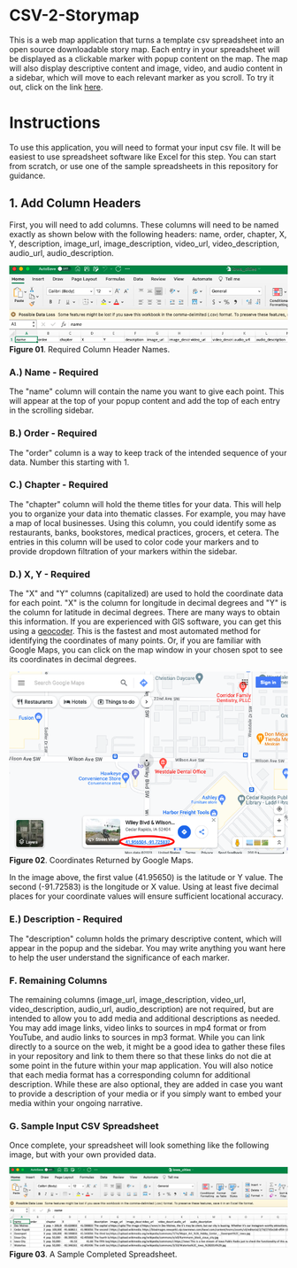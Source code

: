 # CSV-2-Storymap
This is a web map application that turns a template csv spreadsheet into an open source downloadable story map. Each entry in your spreadsheet will be displayed as a clickable marker with popup content on the map. The map will also display descriptive content and image, video, and audio content in a sidebar, which will move to each relevant marker as you scroll. To try it out, click on the link [here](https://jebowe3.github.io/CSV-2-Storymap/).

# Instructions
To use this application, you will need to format your input csv file. It will be easiest to use spreadsheet software like Excel for this step. You can start from scratch, or use one of the sample spreadsheets in this repository for guidance.

## 1. Add Column Headers
First, you will need to add columns. These columns will need to be named exactly as shown below with the following headers: name, order, chapter, X, Y, description, image_url, image_description, video_url, video_description, audio_url, audio_description.

![Column Headers](images/headers.png)
**Figure 01**. Required Column Header Names.

### A.) Name - Required
The "name" column will contain the name you want to give each point. This will appear at the top of your popup content and add the top of each entry in the scrolling sidebar.

### B.) Order - Required
The "order" column is a way to keep track of the intended sequence of your data. Number this starting with 1.

### C.) Chapter - Required
The "chapter" column will hold the theme titles for your data. This will help you to organize your data into thematic classes. For example, you may have a map of local businesses. Using this column, you could identify some as restaurants, banks, bookstores, medical practices, grocers, et cetera. The entries in this column will be used to color code your markers and to provide dropdown filtration of your markers within the sidebar.

### D.) X, Y - Required
The "X" and "Y" columns (capitalized) are used to hold the coordinate data for each point. "X" is the column for longitude in decimal degrees and "Y" is the column for latitude in decimal degrees. There are many ways to obtain this information. If you are experienced with GIS software, you can get this using a [geocoder](https://guides.library.ucsc.edu/DS/Resources/QGIS). This is the fastest and most automated method for identifying the coordinates of many points. Or, if you are familiar with Google Maps, you can click on the map window in your chosen spot to see its coordinates in decimal degrees.

![Coordinates](images/coordinates.png)
**Figure 02**. Coordinates Returned by Google Maps.

In the image above, the first value (41.95650) is the latitude or Y value. The second (-91.72583) is the longitude or X value. Using at least five decimal places for your coordinate values will ensure sufficient locational accuracy.

### E.) Description - Required
The "description" column holds the primary descriptive content, which will appear in the popup and the sidebar. You may write anything you want here to help the user understand the significance of each marker.

### F. Remaining Columns
The remaining columns (image_url, image_description, video_url, video_description, audio_url, audio_description) are not required, but are intended to allow you to add media and additional descriptions as needed. You may add image links, video links to sources in mp4 format or from YouTube, and audio links to sources in mp3 format. While you can link directly to a source on the web, it might be a good idea to gather these files in your repository and link to them there so that these links do not die at some point in the future within your map application. You will also notice that each media format has a corresponding column for additional description. While these are also optional, they are added in case you want to provide a description of your media or if you simply want to embed your media within your ongoing narrative.

### G. Sample Input CSV Spreadsheet
Once complete, your spreadsheet will look something like the following image, but with your own provided data.

![Completed Spreadsheet](images/spreadsheet.png)
**Figure 03**. A Sample Completed Spreadsheet.
